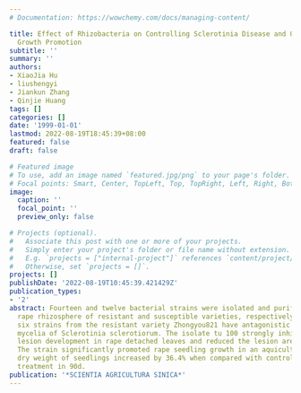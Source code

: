 ```yaml
---
# Documentation: https://wowchemy.com/docs/managing-content/

title: Effect of Rhizobacteria on Controlling Sclerotinia Disease and Oilseed Rape
  Growth Promotion
subtitle: ''
summary: ''
authors:
- XiaoJia Hu
- liushengyi
- Jiankun Zhang
- Qinjie Huang
tags: []
categories: []
date: '1999-01-01'
lastmod: 2022-08-19T18:45:39+08:00
featured: false
draft: false

# Featured image
# To use, add an image named `featured.jpg/png` to your page's folder.
# Focal points: Smart, Center, TopLeft, Top, TopRight, Left, Right, BottomLeft, Bottom, BottomRight.
image:
  caption: ''
  focal_point: ''
  preview_only: false

# Projects (optional).
#   Associate this post with one or more of your projects.
#   Simply enter your project's folder or file name without extension.
#   E.g. `projects = ["internal-project"]` references `content/project/deep-learning/index.md`.
#   Otherwise, set `projects = []`.
projects: []
publishDate: '2022-08-19T10:45:39.421429Z'
publication_types:
- '2'
abstract: Fourteen and twelve bacterial strains were isolated and purified from oilseed
  rape rhizosphere of resistant and susceptible varieties, respectively. Of them,
  six strains from the resistant variety Zhongyou821 have antagonistic activity against
  mycelia of Sclerotinia sclerotiorum. The isolate tu 100 strongly inhibited the disease
  lesion development in rape detached leaves and reduced the lesion area by 64.3%.
  The strain significantly promoted rape seedling growth in an aquiculture test and
  dry weight of seedlings increased by 36.4% when compared with control without bacterium
  treatment in 90d.
publication: '*SCIENTIA AGRICULTURA SINICA*'
---
```

